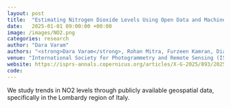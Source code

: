 ```yaml
---
layout: post
title:  "Estimating Nitrogen Dioxide Levels Using Open Data and Machine Learning: A Comparative Modeling Study"
date:   2025-01-01 09:00:00 +00:00
image: /images/NO2.png
categories: research
author: "Dara Varam"
authors: "<strong>Dara Varam</strong>, Rohan Mitra, Furzeen Kamran, Diaa A. Abuhani, Hana Sulieman, Imran Zualkernan"
venue: "International Society for Photogrammetry and Remote Sensing (ISPRS)"
website: https://isprs-annals.copernicus.org/articles/X-G-2025/893/2025/
code: 
---
```


We study trends in NO2 levels through publicly available geospatial data, specifically in the Lombardy region of Italy.
